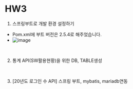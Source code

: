 # HW3

1. 스프링부트로 개발 환경 설정하기
  - Pom.xml에 부트 버전은 2.5.4로 해주었습니다.
  - ![image](https://user-images.githubusercontent.com/71567319/130892942-cbd3da92-86c3-47fe-9014-be01029602ed.png)

<br>

2. 통계 API(SW활용현황)을 위한 DB, TABLE생성

<br>

3. [20년도 로그인 수 API] 스프링 부트, mybatis, mariadb연동
